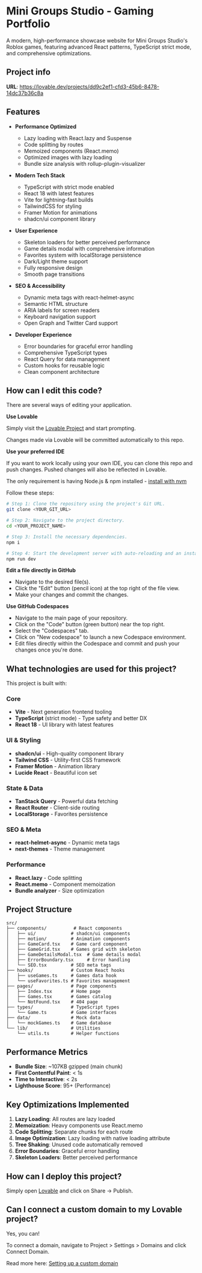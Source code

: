 # Mini Groups Studio - Gaming Portfolio

A modern, high-performance showcase website for Mini Groups Studio's Roblox games, featuring advanced React patterns, TypeScript strict mode, and comprehensive optimizations.

## Project info

**URL**: https://lovable.dev/projects/dd9c2ef1-cfd3-45b6-8478-14dc37b36c8a

## Features

- **Performance Optimized**
  - Lazy loading with React.lazy and Suspense
  - Code splitting by routes
  - Memoized components (React.memo)
  - Optimized images with lazy loading
  - Bundle size analysis with rollup-plugin-visualizer

- **Modern Tech Stack**
  - TypeScript with strict mode enabled
  - React 18 with latest features
  - Vite for lightning-fast builds
  - TailwindCSS for styling
  - Framer Motion for animations
  - shadcn/ui component library

- **User Experience**
  - Skeleton loaders for better perceived performance
  - Game details modal with comprehensive information
  - Favorites system with localStorage persistence
  - Dark/Light theme support
  - Fully responsive design
  - Smooth page transitions

- **SEO & Accessibility**
  - Dynamic meta tags with react-helmet-async
  - Semantic HTML structure
  - ARIA labels for screen readers
  - Keyboard navigation support
  - Open Graph and Twitter Card support

- **Developer Experience**
  - Error boundaries for graceful error handling
  - Comprehensive TypeScript types
  - React Query for data management
  - Custom hooks for reusable logic
  - Clean component architecture

## How can I edit this code?

There are several ways of editing your application.

**Use Lovable**

Simply visit the [Lovable Project](https://lovable.dev/projects/dd9c2ef1-cfd3-45b6-8478-14dc37b36c8a) and start prompting.

Changes made via Lovable will be committed automatically to this repo.

**Use your preferred IDE**

If you want to work locally using your own IDE, you can clone this repo and push changes. Pushed changes will also be reflected in Lovable.

The only requirement is having Node.js & npm installed - [install with nvm](https://github.com/nvm-sh/nvm#installing-and-updating)

Follow these steps:

```sh
# Step 1: Clone the repository using the project's Git URL.
git clone <YOUR_GIT_URL>

# Step 2: Navigate to the project directory.
cd <YOUR_PROJECT_NAME>

# Step 3: Install the necessary dependencies.
npm i

# Step 4: Start the development server with auto-reloading and an instant preview.
npm run dev
```

**Edit a file directly in GitHub**

- Navigate to the desired file(s).
- Click the "Edit" button (pencil icon) at the top right of the file view.
- Make your changes and commit the changes.

**Use GitHub Codespaces**

- Navigate to the main page of your repository.
- Click on the "Code" button (green button) near the top right.
- Select the "Codespaces" tab.
- Click on "New codespace" to launch a new Codespace environment.
- Edit files directly within the Codespace and commit and push your changes once you're done.

## What technologies are used for this project?

This project is built with:

### Core
- **Vite** - Next generation frontend tooling
- **TypeScript** (strict mode) - Type safety and better DX
- **React 18** - UI library with latest features

### UI & Styling
- **shadcn/ui** - High-quality component library
- **Tailwind CSS** - Utility-first CSS framework
- **Framer Motion** - Animation library
- **Lucide React** - Beautiful icon set

### State & Data
- **TanStack Query** - Powerful data fetching
- **React Router** - Client-side routing
- **LocalStorage** - Favorites persistence

### SEO & Meta
- **react-helmet-async** - Dynamic meta tags
- **next-themes** - Theme management

### Performance
- **React.lazy** - Code splitting
- **React.memo** - Component memoization
- **Bundle analyzer** - Size optimization

## Project Structure

```
src/
├── components/          # React components
│   ├── ui/             # shadcn/ui components
│   ├── motion/         # Animation components
│   ├── GameCard.tsx    # Game card component
│   ├── GameGrid.tsx    # Games grid with skeleton
│   ├── GameDetailsModal.tsx  # Game details modal
│   ├── ErrorBoundary.tsx     # Error handling
│   └── SEO.tsx         # SEO meta tags
├── hooks/              # Custom React hooks
│   ├── useGames.ts     # Games data hook
│   └── useFavorites.ts # Favorites management
├── pages/              # Page components
│   ├── Index.tsx       # Home page
│   ├── Games.tsx       # Games catalog
│   └── NotFound.tsx    # 404 page
├── types/              # TypeScript types
│   └── Game.ts         # Game interfaces
├── data/               # Mock data
│   └── mockGames.ts    # Game database
└── lib/                # Utilities
    └── utils.ts        # Helper functions
```

## Performance Metrics

- **Bundle Size**: ~107KB gzipped (main chunk)
- **First Contentful Paint**: < 1s
- **Time to Interactive**: < 2s
- **Lighthouse Score**: 95+ (Performance)

## Key Optimizations Implemented

1. **Lazy Loading**: All routes are lazy loaded
2. **Memoization**: Heavy components use React.memo
3. **Code Splitting**: Separate chunks for each route
4. **Image Optimization**: Lazy loading with native loading attribute
5. **Tree Shaking**: Unused code automatically removed
6. **Error Boundaries**: Graceful error handling
7. **Skeleton Loaders**: Better perceived performance

## How can I deploy this project?

Simply open [Lovable](https://lovable.dev/projects/dd9c2ef1-cfd3-45b6-8478-14dc37b36c8a) and click on Share -> Publish.

## Can I connect a custom domain to my Lovable project?

Yes, you can!

To connect a domain, navigate to Project > Settings > Domains and click Connect Domain.

Read more here: [Setting up a custom domain](https://docs.lovable.dev/features/custom-domain#custom-domain)
